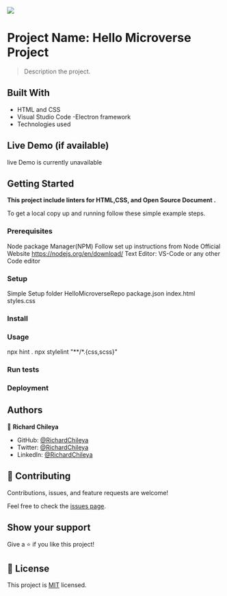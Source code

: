 ![](https://img.shields.io/badge/Microverse-blueviolet)

# Project Name: Hello Microverse Project

> Description the project.


## Built With

- HTML and CSS
- Visual Studio Code -Electron framework
- Technologies used

## Live Demo (if available)

live Demo is currently unavailable


## Getting Started

**This project include linters for HTML,CSS, and Open Source Document
.**



To get a local copy up and running follow these simple example steps.

### Prerequisites
Node package Manager(NPM)
Follow set up instructions from Node Official Website https://nodejs.org/en/download/
Text Editor: VS-Code or any other Code editor 

### Setup
Simple Setup  folder
  HelloMicroverseRepo
  package.json
  index.html
  styles.css
  

### Install

### Usage
npx hint .
npx stylelint "**/*.{css,scss}"

### Run tests

### Deployment



## Authors

👤 **Richard Chileya**

- GitHub: [@RichardChileya](https://github.com/RichardChileya)
- Twitter: [@RichardChileya](https://twitter.com/richardchileya)
- LinkedIn: [@RichardChileya](https://linkedin.com/in/richardchileya)


## 🤝 Contributing

Contributions, issues, and feature requests are welcome!

Feel free to check the [issues page](../../issues/).

## Show your support

Give a ⭐️ if you like this project!

## 📝 License

This project is [MIT](./MIT.md) licensed.

